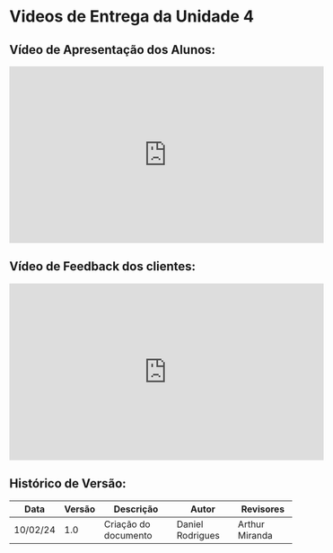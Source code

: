 # Videos de Entrega da Unidade 4

## Vídeo de Apresentação dos Alunos:
<iframe width="560" height="315" src="https://www.youtube.com/embed/jc_qvBA23Sg?si=8EQmY5OLUEcBFaaV" title="YouTube video player" frameborder="0" allow="accelerometer; autoplay; clipboard-write; encrypted-media; gyroscope; picture-in-picture; web-share" referrerpolicy="strict-origin-when-cross-origin" allowfullscreen></iframe>

## Vídeo de Feedback dos clientes:
<iframe width="560" height="315" src="https://www.youtube.com/embed/ptsYH1HrB9c?si=nfGAzXrY1c_Ie5O_" title="YouTube video player" frameborder="0" allow="accelerometer; autoplay; clipboard-write; encrypted-media; gyroscope; picture-in-picture; web-share" referrerpolicy="strict-origin-when-cross-origin" allowfullscreen></iframe>

## Histórico de Versão: 
| Data | Versão | Descrição | Autor | Revisores |
|---- | ------ | --------- | ----- | --------- |
| 10/02/24 | 1.0 | Criação do documento | Daniel Rodrigues | Arthur Miranda |
